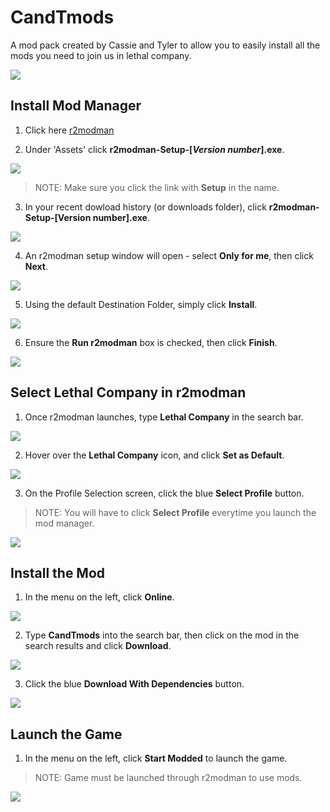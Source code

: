 # CandTmods

A mod pack created by Cassie and Tyler to allow you to easily install all the mods you need to join us in lethal company.

![](https://raw.githubusercontent.com/tyler43636/CandTmods/main/img/thumbs-up.png)

## Install Mod Manager

1. Click here [r2modman](https://thunderstore.io/package/ebkr/r2modman/)

2. Under 'Assets' click **r2modman-Setup-[*Version number*].exe**.

![](https://raw.githubusercontent.com/tyler43636/CandTmods/main/img/r2modman-download-link.png)

>NOTE: Make sure you click the link with **Setup** in the name.

3. In your recent dowload history (or downloads folder), click **r2modman-Setup-[Version number].exe**.

![](https://raw.githubusercontent.com/tyler43636/CandTmods/main/img/r2modman-recent-downloads.png )

4. An r2modman setup window will open - select **Only for me**, then click **Next**.

![](https://raw.githubusercontent.com/tyler43636/CandTmods/main/img/r2modman-install-step-1.png)

5. Using the default Destination Folder, simply click **Install**.

![](https://raw.githubusercontent.com/tyler43636/CandTmods/main/img/r2modman-install-step-2.png )

6. Ensure the **Run r2modman** box is checked, then click **Finish**.

![](https://raw.githubusercontent.com/tyler43636/CandTmods/main/img/r2modman-install-step-3.png)

## Select Lethal Company in r2modman
1. Once r2modman launches, type **Lethal Company** in the search bar.

![](https://raw.githubusercontent.com/tyler43636/CandTmods/main/img/r2modman-search-lethal-company.png )

2. Hover over the **Lethal Company** icon, and click **Set as Default**.

![](https://raw.githubusercontent.com/tyler43636/CandTmods/main/img/r2modman-set-as-default.png)

3. On the Profile Selection screen, click the blue **Select Profile** button.

>NOTE: You will have to click **Select Profile** everytime you launch the mod manager.

![](https://raw.githubusercontent.com/tyler43636/CandTmods/main/img/r2modman-select-profile.png)

## Install the Mod
1. In the menu on the left, click **Online**.

![](https://raw.githubusercontent.com/tyler43636/CandTmods/main/img/r2modman-click-online.png )

2. Type **CandTmods** into the search bar, then click on the mod in the search results and click **Download**.

![](https://raw.githubusercontent.com/tyler43636/CandTmods/main/img/r2modman-search-candt.png )

3. Click the blue **Download With Dependencies** button.

![](https://raw.githubusercontent.com/tyler43636/CandTmods/main/img/r2modman-download-with-dependencies.png)

## Launch the Game
1. In the menu on the left, click **Start Modded** to launch the game.

>NOTE: Game must be launched through r2modman to use mods.

![](https://raw.githubusercontent.com/tyler43636/CandTmods/main/img/r2modman-start-modded.png)